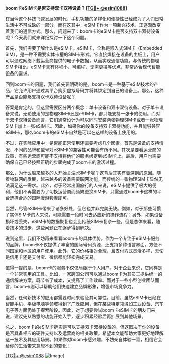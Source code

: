 **boom卡eSIM卡是否支持双卡双待设备？[[TG💪+ @esim1088](https://t.me/s/esim1088)]**

在当今这个科技飞速发展的时代，手机功能的多样化和便捷性已经成为了人们日常生活中不可或缺的一部分。而在这其中，eSIM卡作为一项新兴技术，正逐渐改变着我们的通信方式。那么，问题来了：boom卡的eSIM卡是否支持双卡双待设备呢？今天我们就来详细探讨一下这个问题。

首先，我们需要了解什么是eSIM卡。eSIM卡，全称是嵌入式SIM卡（Embedded SIM），是一种不需要实体卡槽的SIM卡形式。它直接焊接在设备的主板上，用户可以通过网络下载运营商提供的电子卡数据，从而实现通信功能。与传统的物理SIM卡相比，eSIM卡具有体积小、可编程、无需更换等优点，非常适合现代智能设备的需求。

回到boom卡的问题，我们首先要明确的是，boom卡是一种基于eSIM技术的产品，它允许用户通过其平台购买虚拟号码并将其绑定到自己的设备上。那么，这种产品是否能够支持双卡双待设备呢？

答案是肯定的，但这里需要区分两个概念：单卡设备和双卡双待设备。对于单卡设备来说，无论使用的是物理SIM卡还是eSIM卡，都只能支持一张卡的使用。而对于双卡双待设备而言，它们通常设计为可以同时安装两张物理SIM卡或者一张物理SIM卡加上一张eSIM卡。因此，如果你的设备支持双卡双待功能，并且能够兼容eSIM卡，那么boom卡的eSIM卡自然是可以在这样的设备上使用的。

不过，在实际应用中，是否能正常使用还需要考虑几个因素。首先是设备的支持情况，不同的品牌和型号对eSIM卡的兼容性可能会有所不同。其次是要看运营商的政策，有些运营商可能不支持将他们的服务绑定到eSIM卡上。最后，用户也需要确保自己已经按照正确的步骤完成了boom卡的激活过程。

那么，为什么越来越多的人开始关注eSIM卡呢？这背后其实有着深刻的原因。随着物联网的发展，越来越多的设备需要联网功能，而传统的一张物理SIM卡显然无法满足这一需求。此外，对于经常出国旅行的人来说，eSIM卡提供了极大的便利，他们不再需要为了切换运营商而频繁更换SIM卡，只需通过boom卡这样的平台选择合适的国际漫游套餐即可。

当然，尽管eSIM卡带来了诸多好处，但它也并非完美无缺。例如，对于那些习惯了实体SIM卡的人来说，可能需要一段时间去适应新的操作流程；另外，如果设备损坏或丢失，eSIM卡的数据恢复也会比传统SIM卡复杂一些。但是总体来看，随着技术的进步，这些问题正在逐步得到解决。

说到这里，我们不妨再来看看boom卡的具体优势。作为一个专注于eSIM卡服务的品牌，boom卡不仅提供了丰富的国际号码资源，还支持多种语言界面，方便不同国家和地区的用户使用。此外，它的价格相对合理，且支付方式灵活多样，无论是信用卡还是支付宝、微信都能轻松完成交易。

值得一提的是，boom卡的服务不仅仅局限于个人用户。对于企业来说，它同样是一个非常实用的工具。比如，一家跨国公司可以通过boom卡为其员工提供统一的通信解决方案，既节省了成本，又提高了工作效率。而对于一些小型创业团队而言，boom卡则可以帮助他们快速建立品牌形象，增强市场竞争力。

当然，任何新技术的应用都需要时间来验证其可靠性。目前，虽然eSIM卡已经在智能手机、平板电脑等领域得到了广泛应用，但在某些特定领域如工业设备、汽车电子等方面仍处于探索阶段。因此，对于想要尝试boom卡eSIM卡的朋友们来说，建议先从熟悉的功能开始入手，逐步积累经验后再扩展到其他场景。

总之，boom卡的eSIM卡确实是可以支持双卡双待设备的，但这取决于你的设备是否具备相应的硬件支持以及运营商的相关政策。希望本文能帮助大家更好地理解这一技术及其应用场景。如果你对boom卡感兴趣，不妨亲自体验一番，相信它会给你的生活带来意想不到的变化！

[[TG💪+ @esim1088](https://t.me/s/esim1088) ![Image](https://i.postimg.cc/4NQfJmqS/Snipaste-2025-05-13-00-14-12.png)]